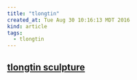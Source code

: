 ```yaml
---
title: "tlongtin"
created_at: Tue Aug 30 10:16:13 MDT 2016
kind: article
tags:
  - tlongtin
---
```


## <a href="http://homepages.sover.net/~tlongtin/index.html" target="_blank">tlongtin sculpture</a>

<!--
html boilerplate
<a href="" target="_blank"></a>
<a name=""></a>
<img src="" width="400px">
<ul>
  <li></li>
</ul>
<pre>
</pre>
<pre><code>
</code></pre>
-->
